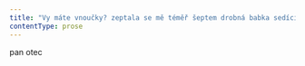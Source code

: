 ```yaml
---
title: "Vy máte vnoučky? zeptala se mě téměř šeptem drobná babka sedící po mé levici\\. S\_otázkou velmi ohleduplně počkala, až z\_dohledu zmizí pan Dvořák\\. No… máte, že? A\_už je to tady, sakra, ta velká kardinální otázka\\. Pokud odpovím po pravdě, buď mě začnou litovat, nebo se se mnou možná úplně přestanou bavit\\. Tak jako tak nastává okamžik, kdy se tu zřejmě nadobro znemožním\\. No… nadechl jsem se k\_odpovědi, a\_najednou mi v\_kapse zazvonil telefon\\. Moment, prosím\\. Vstal jsem od stolu a\_se zvonícím telefonem odešel do rohu místnosti, na displeji jsem si přečetl nápis: Nebrat\_— Šedý\\. Pokud mi volá manžel mé dcery, většinou jen ztlumím vyzvánění a\_telefon jednoduše nevezmu, ale teď mě zvonění mobilu svým způsobem vytáhlo z\_prekérní situace\\. Prosím, Hromek\\. Pane inženýre, musím s\_vámi probrat choulostivou věc\\. Co? Jakou věc? Jde o\_vašeho syna\\. Michala? Myslím si, že váš syn je možná závislý na drogách\\. Jistě že je, je závislý na tabáku, na pivu a\_na žrádle, možná dokonce i\_na kofeinu, to je mi známo\\. Proč mně kvůli tomu voláte? Přestal jsem monologu svého zetě věnovat pozornost, ale došlo mi, že je rozhodnuto: nějakou dobu zůstanu tady\\. Budu se věnovat svým výstřižkům, nechám si do pokoje zavést co nejkvalitnější internetové připojení\\. Vlastně si uvědomuju, jak málo mám koníčků, sbírám zprávy o\_packalech a\_smolařích, trochu čtu, a\_to je asi tak všechno\\. Kvůli práci jsem neměl skoro na nic čas a\_kvůli noze jsem skončil s\_lyžováním i\_fotbalem\\. Cože? Jakou zase injekční stříkačku, co to sakra melete? Tak já vám něco řeknu\\. Měl byste na to dávat pozor, rozumíte? Především byste se měl přesvědčit o\_tom, jestli ve sklepě nemáme laboratoř na vaření pervitinu\\. Dokázal byste, pane Šedý, odhalit varnu pervitinu? Podívejte se do sklepa, jestli tam třeba nevaří pervitin\\. Jo, a\_pozor, na zahradě máme malý skleník, měl by být prázdný\\. Od smrti mé ženy ve skleníku nikdo nic nepěstuje\\. Dokážete rozpoznat rostliny marihuany? Co? Tak dokážete? Pane Šedý, dávejte dobrý pozor, až skončíme tenhle hovor, běžte nenápadně do skleníku a\_hledejte rostliny marihuany, je vám to jasné? A\_pak hned prohledejte sklep\\. Jestli najdete laboratoř na výrobu pervitinu, všechno pečlivě vyfotografujte, ale na nic nesahejte\\. Rozumíte mi? Na nic nesahejte, jen fotografujte\\. Cože? Ne, policii volat nemusíte\\. Stačí, když budete fotografovat\\. Ani mně volat nemusíte, ne, díky\\. Tak na shledanou, pane Šedý\\. Proboha, to je ale opravdu osel\\."
contentType: prose
---
```


<section>

pan otec

</section>
